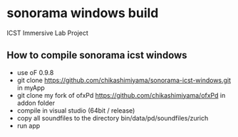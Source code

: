 # sonorama windows build
ICST Immersive Lab Project

## How to compile sonorama icst windows

- use oF 0.9.8
- git clone https://github.com/chikashimiyama/sonorama-icst-windows.git in myApp
- git clone my fork of ofxPd https://github.com/chikashimiyama/ofxPd in addon folder
- compile in visual studio (64bit / release)
- copy all soundfiles to the directory bin/data/pd/soundfiles/zurich
- run app
